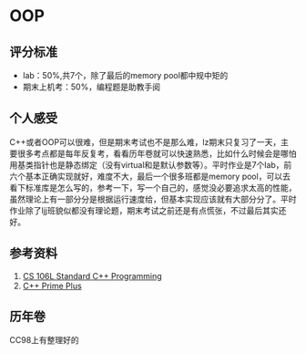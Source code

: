 # OOP

## 评分标准

* lab：50%,共7个，除了最后的memory pool都中规中矩的
* 期末上机考：50%，编程题是助教手阅

## 个人感受

C++或者OOP可以很难，但是期末考试也不是那么难，lz期末只复习了一天，主要很多考点都是每年反复考，看看历年卷就可以快速熟悉，比如什么时候会是哪怕用基类指针也是静态绑定（没有virtual和是默认参数等）。平时作业是7个lab，前六个基本正确实现就好，难度不大，最后一个很多班都是memory pool，可以去看下标准库是怎么写的，参考一下，写一个自己的，感觉没必要追求太高的性能，虽然理论上有一部分分是根据运行速度给，但基本实现应该就有大部分分了。平时作业除了ljj班貌似都没有理论题，期末考试之前还是有点慌张，不过最后其实还好。

## 参考资料

1. [CS 106L Standard C++ Programming](https://www.bilibili.com/video/BV1K8411b7AU?vd_source=5f800403f9c5b63567c6222fefb90ab6)
2. [C++ Prime Plus](https://github.com/DercyCheng/CPP)

## 历年卷

CC98上有整理好的
